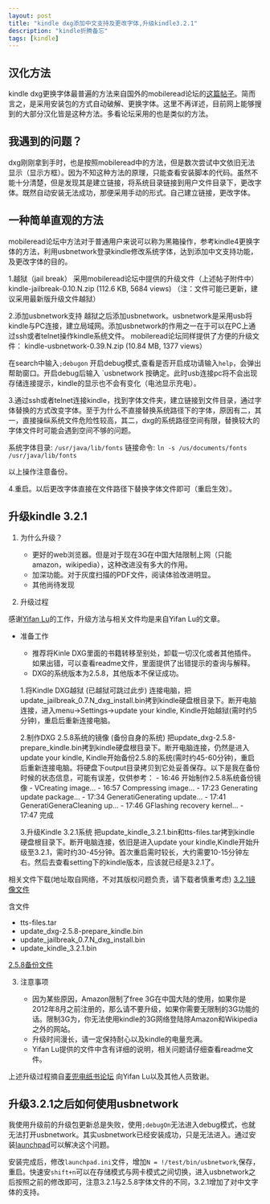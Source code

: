```yaml
---
layout: post
title: "kindle dxg添加中文支持及更改字体,升级kindle3.2.1"
description: "kindle折腾备忘"
tags: [kindle]
---
```


## 汉化方法
kindle dxg更换字体最普遍的方法来自国外的mobileread论坛的[这篇帖子](http://www.mobileread.com/forums/showthread.php?t=88004)。简而言之，是采用安装包的方式自动破解、更换字体。这里不再详述，目前网上能够搜到的大部分汉化皆是这种方法。多看论坛采用的也是类似的方法。

## 我遇到的问题？
dxg刚刚拿到手时，也是按照mobileread中的方法，但是数次尝试中文依旧无法显示（显示方框）。因为不知这种方法的原理，只能查看安装脚本的代码。虽然不能十分清楚，但是发现其是建立链接，将系统目录链接到用户文件目录下，更改字体。既然自动安装无法成功，那便采用手动的形式。自己建立链接，更改字体。

## 一种简单直观的方法
mobileread论坛中方法对于普通用户来说可以称为黑箱操作，参考kindle4更换字体的方法，利用usbnetwork登录kindle修改系统字体，达到添加中文支持功能，及更改字体的目的。

1.越狱（jail break）
采用mobileread论坛中提供的升级文件（上述帖子附件中）
    kindle-jailbreak-0.10.N.zip (112.6 KB, 5684 views)
（注：文件可能已更新，建议采用最新版升级文件越狱）

2.添加usbnetwork支持
越狱之后添加usbnetwork。usbnetwork是采用usb将kindle与PC连接，建立局域网。添加usbnetwork的作用之一在于可以在PC上通过ssh或者telnet操作kindle系统文件。
mobileread论坛同样提供了方便的升级文件：
    kindle-usbnetwork-0.39.N.zip (10.84 MB, 1377 views）

在search中输入`;debugon` 开启debug模式,查看是否开启成功请输入`help`，会弹出帮助窗口。开启debug后输入 `usbnetwork 按确定。此时usb连接pc将不会出现存储连接提示，kindle的显示也不会有变化（电池显示充电）。

3.通过ssh或者telnet连接kindle，找到字体文件夹，建立链接到文件目录，通过字体替换的方式改变字体。至于为什么不直接替换系统路径下的字体，原因有二，其一，直接操纵系统文件危险性较高，其二，dxg的系统路径空间有限，替换较大的字体文件时可能会遇到空间不够的问题。

系统字体目录: `/usr/java/lib/fonts`
链接命令: `ln -s /us/documents/fonts /usr/java/lib/fonts`

以上操作注意备份。

4.重启。以后更改字体直接在文件路径下替换字体文件即可（重启生效）。


## 升级kindle 3.2.1


1. 为什么升级？
	- 更好的web浏览器。但是对于现在3G在中国大陆限制上网（只能amazon，wikipedia），这种改进没有多大的作用。
	- 加深功能。对于灰度扫描的PDF文件，阅读体验改进明显。
	- 其他尚待发现

2. 升级过程

感谢[Yifan Lu](http://yifan.lu/p/kindleupdater/)的工作，升级方法与相关文件均是来自Yifan Lu的文章。

- 准备工作
   - 推荐将Kinle DXG里面的书籍转移至别处，卸载一切汉化或者其他插件。如果出错，可以查看readme文件，里面提供了出错提示的查询与解释。
   - DXG的系统版本为2.5.8，其他版本不保证成功。

	1.将Kindle DXG越狱 (已越狱可跳过此步)
		连接电脑，把update_jailbreak_0.7.N_dxg_install.bin拷到kindle硬盘根目录下。断开电脑连接，进入menu->Settings->update your kindle, Kindle开始越狱(需时约5分钟)，重启后重新连接电脑。

	2.制作DXG 2.5.8系统的镜像 (备份自身的系统)
		把update_dxg-2.5.8-prepare_kindle.bin拷到kindle硬盘根目录下。断开电脑连接，仍然是进入update your kindle, Kindle开始备份2.5.8的系统(需时约45-60分钟)，重启后重新连接电脑。将硬盘下output目录拷贝到它处妥善保存。以下是我在备份时候的状态信息，可能有误差，仅供参考：
		- 16:46 开始制作2.5.8系统备份镜像 
		- VCreating image...
		- 16:57 Compressing image...
		- 17:23 Generating update package...
		- 17:34 GeneratiGenerating update...
		- 17:41 GeneratiGeneraCleaning up...
		- 17:46 GFlashing recovery kernel...
		- 17:47 完成

	3.升级Kindle 3.2.1系统
		把update_kindle_3.2.1.bin和tts-files.tar拷到kindle硬盘根目录下。断开电脑连接，依旧是进入update your kindle,Kindle开始升级至3.2.1，需时约30-45分钟。首次重启需时较长，大约需要10-15分钟左右。然后去查看setting下的kindle版本，应该就已经是3.2.1了。

相关文件下载(地址取自网络，不对其版权问题负责，请下载者慎重考虑)
[3.2.1镜像文件](http://dl.vmall.com/c0nw3a6bnd)

含文件
- tts-files.tar  
- update_dxg-2.5.8-prepare_kindle.bin
- update_jailbreak_0.7.N_dxg_install.bin
- update_kindle_3.2.1.bin

[2.5.8备份文件](http://dl.vmall.com/c0iuax42ah)


3. 注意事项

	- 因为某些原因，Amazon限制了free 3G在中国大陆的使用，如果你是2012年8月之前注册的，那么请不要升级，如果你需要无限制的3G功能的话。限制3G为，你无法使用kindle的3G网络登陆除Amazon和Wikipedia之外的网站。
	- 升级时间漫长，请一定保持耐心以及kindle的电量充满。
	- Yifan Lu提供的文件中含有详细的说明，相关问题请仔细查看readme文件。


上述升级过程摘自[麦兜电纸书论坛](http://bbs.mydoo.cn/thread-32419-1-1.html)
向Yifan Lu以及其他人员致谢。

## 升级3.2.1之后如何使用usbnetwork

我使用升级前的升级包更新总是失败，使用`;debugOn`无法进入debug模式，也就无法打开usbnetwork。其实usbnetwork已经安装成功，只是无法进入。通过安装[launchpad](http://www.mobileread.com/forums/showthread.php?t=97636)可以解决这个问题。

安装完成后，修改`launchpad.ini`文件，增加`N = !/test/bin/usbnetwork`,保存，重启。快速安`shift+n`可以在存储模式与网卡模式之间切换，进入usbnetwork之后按照之前的修改即可，注意3.2.1与2.5.8字体文件的不同，3.2.1增加了对中文字体的支持。

